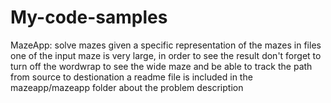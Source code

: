 # My-code-samples

MazeApp: solve mazes given a specific representation of the mazes in files
one of the input maze is very large, in order to see the result don't forget to turn off the wordwrap to see the wide maze and be able to track the path from source to destionation
a readme file is included in the mazeapp/mazeapp folder about the problem description
